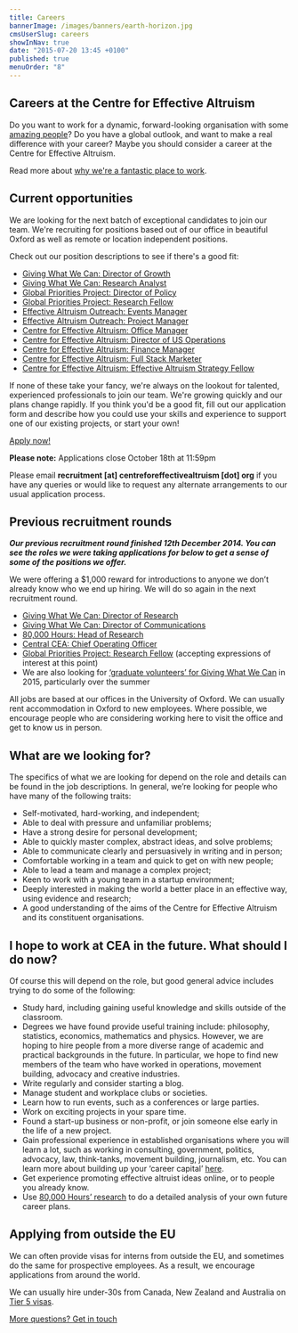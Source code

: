 ```yaml
---
title: Careers
bannerImage: /images/banners/earth-horizon.jpg
cmsUserSlug: careers
showInNav: true
date: "2015-07-20 13:45 +0100"
published: true
menuOrder: "8"
---
```


## Careers at the Centre for Effective Altruism

Do you want to work for a dynamic, forward-looking organisation with some [amazing people](/team)? Do you have a global outlook, and want to make a real difference with your career? Maybe you should consider a career at the Centre for Effective Altruism.

Read more about [why we're a fantastic place to work](/careers/why-work-with-us/).

## Current opportunities

We are looking for the next batch of exceptional candidates to join our team. We're recruiting for positions based out of our office in beautiful Oxford as well as remote or location independent positions. 

Check out our position descriptions to see if there's a good fit:

<ul>
	<li><a class="gwwc" href="/careers/giving-what-we-can-director-of-growth">Giving What We Can: Director of&nbsp;Growth</a></li>
	<li><a class="gwwc" href="/careers/giving-what-we-can-research-analyst">Giving What We Can: Research&nbsp;Analyst</a></li>
	<li><a class="gwwc" href="/careers/global-priorities-project-director-of-policy">Global Priorities Project: Director of&nbsp;Policy</a></li>
	<li><a class="gpp" href="/careers/global-priorities-project-research-fellow">Global Priorities Project: Research&nbsp;Fellow</a></li>
	<li><a class="eao" href="/careers/effective-altruism-outreach-event-manager">Effective Altruism Outreach: Events&nbsp;Manager</a></li>
	<li><a class="eao" href="/careers/effective-altruism-outreach-project-manager">Effective Altruism Outreach: Project&nbsp;Manager</a></li>
	<li><a class="eao" href="/careers/central-team-office-manager">Centre for Effective Altruism: Office&nbsp;Manager</a></li>
	<li><a class="cea" href="/careers/central-team-director-of-us-operations">Centre for Effective Altruism: Director of <span class="caps">US</span>&nbsp;Operations</a></li>
	<li><a class="cea" href="/careers/central-team-finance-manager">Centre for Effective Altruism: Finance&nbsp;Manager</a></li>
	<li><a class="cea" href="/careers/central-team-full-stack-marketer">Centre for Effective Altruism: Full Stack&nbsp;Marketer</a></li>
	<li><a class="cea" href="/careers/effective-altruism-strategy-fellow">Centre for Effective Altruism: Effective Altruism Strategy&nbsp;Fellow</a></li>
</ul>

If none of these take your fancy, we're always on the lookout for talented, experienced professionals to join our team. We're growing quickly and our plans change rapidly. If you think you'd be a good fit, fill out our application form and describe how you could use your skills and experience to support one of our existing projects, or start your own!

<p class="center"><a href="https://eaglobal.typeform.com/to/nUNz0z" class="btn btn-primary btn-lg"  target="_blank"><i class="fa fa-edit"></i> Apply now!</a></p>  
<div class="alert alert-info center"><i class="fa fa-alert"></i> <strong>Please note:</strong> Applications close October 18th at 11:59pm</div>  

Please email **recruitment&nbsp;[at]&nbsp;centreforeffectivealtruism&nbsp;[dot]&nbsp;org** if you have any queries or would like to request any alternate arrangements to our usual application process. 

## Previous recruitment rounds

***Our previous recruitment round finished 12th December 2014. You can see the roles we were taking applications for below to get a sense of some of the positions we offer.***

We were offering a $1,000 reward for introductions to anyone we don’t already know who we end up hiring. We will do so again in the next recruitment round.

*   [Giving What We Can: Director of Research](/careers/director-of-research-for-giving-what-we-can/)
*   [Giving What We Can: Director of Communications](/careers/director-of-communications-for-giving-what-we-can/)
*   [80,000 Hours: Head of Research](/careers/head-of-research-for-80-000-hours/)
*   [Central CEA: Chief Operating Officer](/careers/chief-operating-officer-for-the-centre-for-effective-altruism/)
*   [Global Priorities Project: Research Fellow](/careers/the-global-priorities-project-is-seeking-a-research-fellow/) (accepting expressions of interest at this point)
*   We are also looking for [‘graduate volunteers’ for Giving What We Can](https://www.givingwhatwecan.org/get-involved/volunteer-or-work-us) in 2015, particularly over the summer

All jobs are based at our offices in the University of Oxford. We can usually rent accommodation in Oxford to new employees. Where possible, we encourage people who are considering working here to visit the office and get to know us in person.

## What are we looking for?

The specifics of what we are looking for depend on the role and details can be found in the job descriptions. In general, we’re looking for people who have many of the following traits:

*   Self-motivated, hard-working, and independent;
*   Able to deal with pressure and unfamiliar problems;
*   Have a strong desire for personal development;
*   Able to quickly master complex, abstract ideas, and solve problems;
*   Able to communicate clearly and persuasively in writing and in person;
*   Comfortable working in a team and quick to get on with new people;
*   Able to lead a team and manage a complex project;
*   Keen to work with a young team in a startup environment;
*   Deeply interested in making the world a better place in an effective way, using evidence and research;
*   A good understanding of the aims of the Centre for Effective Altruism and its constituent organisations.

## I hope to work at CEA in the future. What should I do now?

Of course this will depend on the role, but good general advice includes trying to do some of the following:

*   Study hard, including gaining useful knowledge and skills outside of the classroom.
*   Degrees we have found provide useful training include: philosophy, statistics, economics, mathematics and physics. However, we are hoping to hire people from a more diverse range of academic and practical backgrounds in the future. In particular, we hope to find new members of the team who have worked in operations, movement building, advocacy and creative industries.
*   Write regularly and consider starting a blog.
*   Manage student and workplace clubs or societies.
*   Learn how to run events, such as a conferences or large parties.
*   Work on exciting projects in your spare time.
*   Found a start-up business or non-profit, or join someone else early in the life of a new project.
*   Gain professional experience in established organisations where you will learn a lot, such as working in consulting, government, politics, advocacy, law, think-tanks, movement building, journalism, etc. You can learn more about building up your ‘career capital’ [here](https://80000hours.org/career-guide/).
*   Get experience promoting effective altruist ideas online, or to people you already know.
*   Use [80,000 Hours’ research](https://80000hours.org/) to do a detailed analysis of your own future career plans.

## Applying from outside the EU

We can often provide visas for interns from outside the EU, and sometimes do the same for prospective employees. As a result, we encourage applications from around the world.

We can usually hire under-30s from Canada, New Zealand and Australia on [Tier 5 visas](https://www.gov.uk/tier-5-youth-mobility/overview).


<p class="center"><a href="/contact" class="btn btn-primary">More questions? Get in touch <i class="fa fa-at"></i> <i class="fa fa-phone"></i> <i class="fa fa-envelope"></i></a></p>
